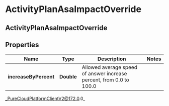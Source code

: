 # ActivityPlanAsaImpactOverride

## ActivityPlanAsaImpactOverride

## Properties

|Name | Type | Description | Notes|
|------------ | ------------- | ------------- | -------------|
| **increaseByPercent** | **Double** | Allowed average speed of answer increase percent, from 0.0 to 100.0 | |



_PureCloudPlatformClientV2@172.0.0_
